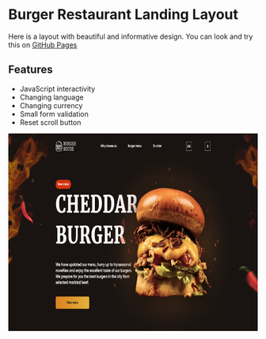 # Burger Restaurant Landing Layout

Here is a layout with beautiful and informative design. You can look and try this
on [GitHub Pages](https://andreikhromushin.github.io/BurgerRestaurantLandingLayout/index.html)

## Features

- JavaScript interactivity
- Changing language
- Changing currency
- Small form validation
- Reset scroll button

<div align="center">
  <img width="800" height="400" src="./assets/landing-preview.png">
</div>
